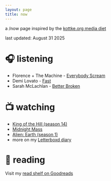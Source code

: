 ```yaml
---
layout: page
title: now
---
```

a /now page inspired by the [kottke.org media diet](https://kottke.org/tag/media%20diet)  

last updated: August 31 2025

# 🎧 listening
- Florence + The Machine - [Everybody Scream](https://music.apple.com/us/album/everybody-scream/1833586446)
- Demi Lovato - [Fast](https://music.apple.com/us/album/fast-single/1828755651)
- Sarah McLachlan - [Better Broken](https://music.apple.com/us/album/better-broken/1817066446)

# 📺 watching 
- [King of the Hill (season 14)](https://www.hulu.com/series/52b8dd8a-eff2-4ed2-9b8d-7c0039df1c53)
- [Midnight Mass](https://www.netflix.com/search?q=midnight%20mass&jbv=81083626)
- [Alien: Earth (season 1)](https://www.hulu.com/series/ac314a24-c615-48ee-8e24-b26de75e64ef) 
- more on my [Letterboxd diary](https://letterboxd.com/ntqe/films/diary/) 



# 📕 reading 
Visit my [read shelf on Goodreads](https://www.goodreads.com/review/list/624898?shelf=read&sort=date_read)
